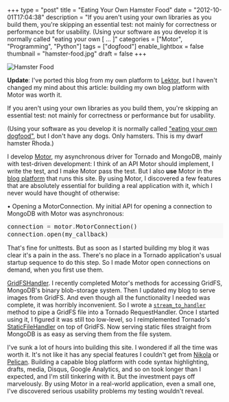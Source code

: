 +++
type = "post"
title = "Eating Your Own Hamster Food"
date = "2012-10-01T17:04:38"
description = "If you aren't using your own libraries as you build them, you're skipping an essential test: not mainly for correctness or performance but for usability. (Using your software as you develop it is normally called \"eating your own [ ... ]"
categories = ["Motor", "Programming", "Python"]
tags = ["dogfood"]
enable_lightbox = false
thumbnail = "hamster-food.jpg"
draft = false
+++

<p><img style="display:block; margin-left:auto; margin-right:auto;" src="hamster-food.jpg" alt="Hamster Food" title="hamster-food.jpg" border="0"   /></p>
<p><strong>Update</strong>: I've ported this blog from my own platform to <a href="http://getlektor.com">Lektor</a>, but I haven't changed my mind about this article: building my own blog platform with Motor was worth it.</p>
<p>If you aren't using your own libraries as you build them, you're skipping an essential test: not mainly for correctness or performance but for usability.</p>
<p>(Using your software as you develop it is normally called <a href="http://en.wikipedia.org/wiki/Eating_your_own_dog_food">"eating your own dogfood"</a>, but I don't have any dogs. Only hamsters. This is my dwarf hamster Rhoda.)</p>
<p>I develop <a href="http://motor.readthedocs.org/">Motor</a>, my asynchronous driver for Tornado and MongoDB, mainly with test-driven development: I think of an API Motor should implement, I write the test, and I make Motor pass the test. But I also <strong>use</strong> Motor in the <a href="https://github.com/ajdavis/motor-blog">blog platform</a> that runs this site. By using Motor, I discovered a few features that are absolutely essential for building a real application with it, which I never would have thought of otherwise:</p>
<p>• Opening a MotorConnection. My initial API for opening a connection to MongoDB with Motor was asynchronous:</p>
<div class="codehilite" style="background: #f8f8f8"><pre style="line-height: 125%">connection <span style="color: #666666">=</span> motor<span style="color: #666666">.</span>MotorConnection()
connection<span style="color: #666666">.</span>open(my_callback)
</pre></div>


<p>That's fine for unittests. But as soon as I started building my blog it was clear it's a pain in the ass. There's no place in a Tornado application's usual startup sequence to do this step. So I made Motor open connections on demand, when you first use them.</p>
<p><a href="http://motor.readthedocs.org/en/stable/api/web.html#motor.web.GridFSHandler">GridFSHandler</a>. I recently completed Motor's methods for accessing GridFS, MongoDB's binary blob-storage system. Then I updated my blog to serve images from GridFS. And even though all the functionality I needed was complete, it was horribly inconvenient. So I wrote a <a href="http://motor.readthedocs.org/en/stable/api/gridfs.html#motor.motor_tornado.MotorGridOut.stream_to_handler"><code>stream_to_handler</code></a> method to pipe a GridFS file into a Tornado RequestHandler. Once I started using it, I figured it was still too low-level, so I reimplemented Tornado's <a href="http://www.tornadoweb.org/en/stable/web.html#tornado.web.StaticFileHandler">StaticFileHandler</a> on top of GridFS. Now serving static files straight from MongoDB is as easy as serving them from the file system.</p>
<p>I've sunk a lot of hours into building this site. I wondered if all the time was worth it. It's not like it has any special features I couldn't get from <a href="http://nikola.ralsina.com.ar/">Nikola</a> or <a href="http://docs.getpelican.com/en/3.0/index.html">Pelican</a>. Building a capable blog platform with code syntax highlighting, drafts, media, Disqus, Google Analytics, and so on took longer than I expected, and I'm still tinkering with it. But the investment pays off marvelously. By using Motor in a real-world application, even a small one, I've discovered serious usability problems my testing wouldn't reveal.</p>
    